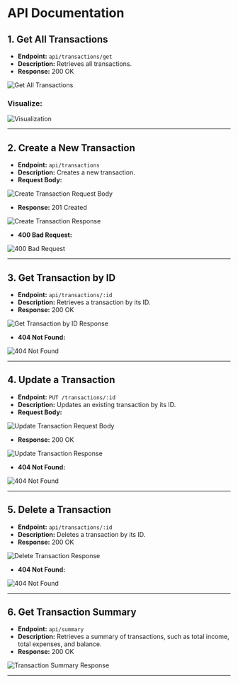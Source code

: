 # API Documentation

## 1. Get All Transactions
- **Endpoint:** `api/transactions/get`
- **Description:** Retrieves all transactions.
- **Response:** 200 OK

![Get All Transactions](https://github.com/user-attachments/assets/dd436f55-ab17-40c3-a008-6dd1424a8d8f)

### Visualize:
![Visualization](https://github.com/user-attachments/assets/d81b68b9-637e-48e2-a847-67d0a324c22c)

---

## 2. Create a New Transaction
- **Endpoint:** `api/transactions`
- **Description:** Creates a new transaction.
- **Request Body:**
  
![Create Transaction Request Body](https://github.com/user-attachments/assets/45af0283-a6d5-4645-a3ad-2cb0ea91c1ce)

- **Response:** 201 Created

![Create Transaction Response](https://github.com/user-attachments/assets/2b298da8-62f2-4d21-b57f-5aa731455a20)

- **400 Bad Request:**
  
![400 Bad Request](https://github.com/user-attachments/assets/043bb94c-f4b2-4cac-9577-fa19ad6c1550)

---

## 3. Get Transaction by ID
- **Endpoint:** `api/transactions/:id`
- **Description:** Retrieves a transaction by its ID.
- **Response:** 200 OK

![Get Transaction by ID Response](https://github.com/user-attachments/assets/fc19b511-d162-4c37-9b8e-aa344630c90d)

- **404 Not Found:**

![404 Not Found](https://github.com/user-attachments/assets/ae425eb6-f471-4a28-9cbe-1b00d953f59e)

---

## 4. Update a Transaction
- **Endpoint:** `PUT /transactions/:id`
- **Description:** Updates an existing transaction by its ID.
- **Request Body:**
  
![Update Transaction Request Body](https://github.com/user-attachments/assets/110ef5d0-9c62-4053-bf76-eacd51c522e8)

- **Response:** 200 OK

![Update Transaction Response](https://github.com/user-attachments/assets/6cc47873-84ab-43b7-8c16-019b55965177)

- **404 Not Found:**

![404 Not Found](https://github.com/user-attachments/assets/9eda1811-a670-43dc-82d0-ec85b8cbb42b)

---

## 5. Delete a Transaction
- **Endpoint:** `api/transactions/:id`
- **Description:** Deletes a transaction by its ID.
- **Response:** 200 OK

![Delete Transaction Response](https://github.com/user-attachments/assets/02680bd5-ea7c-46c2-8d99-617712efe990)

- **404 Not Found:**

![404 Not Found](https://github.com/user-attachments/assets/d60a7d8c-7448-41f6-905f-a3e3a488af4c)

---

## 6. Get Transaction Summary
- **Endpoint:** `api/summary`
- **Description:** Retrieves a summary of transactions, such as total income, total expenses, and balance.
- **Response:** 200 OK

![Transaction Summary Response](https://github.com/user-attachments/assets/4d64e050-01db-43c3-bf75-952b576c2b29)

---
